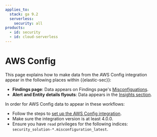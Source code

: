 ```yaml
---
applies_to:
  stack: ga 9.2
  serverless:
    security: all
products:
  - id: security
  - id: cloud-serverless
---
```


# AWS Config

This page explains how to make data from the AWS Config integration appear in the following places within {{elastic-sec}}:

- **Findings page**: Data appears on Findings page's [Misconfiguations](/solutions/security/cloud/findings-page.md).
- **Alert and Entity details flyouts**: Data appears in the [Insights section](/solutions/security/detect-and-alert/view-detection-alert-details.md#insights-section).


In order for AWS Config data to appear in these workflows:

* Follow the steps to [set up the AWS Config integration](https://docs.elastic.co/en/integrations/aws/config).
* Make sure the integration version is at least 4.0.0.
* Ensure you have `read` privileges for the following indices: `security_solution-*.misconfiguration_latest`.